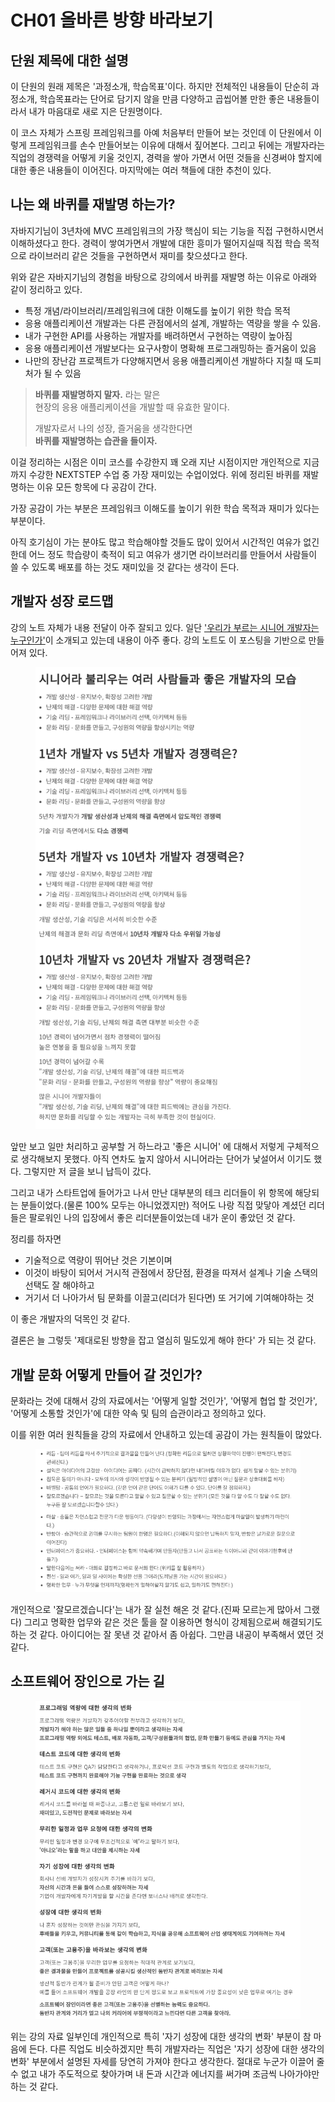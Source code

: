 # CH01 올바른 방향 바라보기

## 단원 제목에 대한 설명

이 단원의 원래 제목은 '과정소개, 학습목표'이다. 하지만 전체적인 내용들이 단순히 과정소개, 학습목표라는 단어로 담기지 않을 만큼 다양하고 곱씹어볼 만한 좋은 내용들이라서 내가 마음대로 새로 지은 단원명이다.

이 코스 자체가 스프링 프레임워크를 아예 처음부터 만들어 보는 것인데 이 단원에서 이렇게 프레임워크를 손수 만들어보는 이유에 대해서 짚어본다. 그리고 뒤에는 개발자라는 직업의 경쟁력을 어떻게 키울 것인지, 경력을 쌓아 가면서 어떤 것들을 신경써야 할지에 대한 좋은 내용들이 이어진다. 마지막에는 여러 책들에 대한 추천이 있다.

## 나는 왜 바퀴를 재발명 하는가?

자바지기님이 3년차에 MVC 프레임워크의 가장 핵심이 되는 기능을 직접 구현하시면서 이해하셨다고 한다. 경력이 쌓여가면서 개발에 대한 흥미가 떨어지실때 직접 학습 목적으로 라이브러리 같은 것들을 구현하면서 재미를 찾으셨다고 한다.&#x20;

위와 같은 자바지기님의 경험을 바탕으로 강의에서 바퀴를 재발명 하는 이유로 아래와 같이 정리하고 있다.

* 특정 개념/라이브러리/프레임워크에 대한 이해도를 높이기 위한 학습 목적
* 응용 애플리케이션 개발과는 다른 관점에서의 설계, 개발하는 역량을 쌓을 수 있음.
* 내가 구현한 API를 사용하는 개발자를 배려하면서 구현하는 역량이 높아짐
* 응용 애플리케이션 개발보다는 요구사항이 명확해 프로그래밍하는 즐거움이 있음
* 나만의 장난감 프로젝트가 다양해지면서 응용 애플리케이션 개발하다 지칠 때 도피처가 될 수 있음

> **바퀴를 재발명하지 말자.** 라는 말은\
> 현장의 응용 애플리케이션을 개발할 때 유효한 말이다.
>
> 개발자로서 나의 성장, 즐거움을 생각한다면\
> **바퀴를 재발명하는 습관을 들이자.**

이걸 정리하는 시점은 이미 코스를 수강한지 꽤 오래 지난 시점이지만 개인적으로 지금까지 수강한 NEXTSTEP 수업 중 가장 재미있는 수업이었다. 위에 정리된 바퀴를 재발명하는 이유 모든 항목에 다 공감이 간다.

가장 공감이 가는 부분은 프레임워크 이해도를 높이기 위한 학습 목적과 재미가 있다는 부분이다.

아직 호기심이 가는 분야도 많고 학습해야할 것들도 많이 있어서 시간적인 여유가 없긴 한데 어느 정도 학습량이 축적이 되고 여유가 생기면 라이브러리를 만들어서 사람들이 쓸 수 있도록 배포를 하는 것도 재미있을 것 같다는 생각이 든다.

## 개발자 성장 로드맵

강의 노트 자체가 내용 전달이 아주 잘되고 있다. 일단 ['우리가 부르는 시니어 개발자는 누구인가'](https://techblog.woowahan.com/2525/)이 소개되고 있는데 내용이 아주 좋다. 강의 노트도 이 포스팅을 기반으로 만들어져 있다.

<figure><img src="../../.gitbook/assets/image (3) (3).png" alt=""><figcaption></figcaption></figure>

앞만 보고 일만 처리하고 공부할 거 하느라고 '좋은 시니어' 에 대해서 저렇게 구체적으로 생각해보지 못했다. 아직 연차도 높지 않아서 시니어라는 단어가 낯설어서 이기도 했다. 그렇지만 저 글을 보니 납득이 갔다.

그리고 내가 스타트업에 들어가고 나서 만난 대부분의 테크 리더들이 위 항목에 해당되는 분들이었다.(물론 100% 모두는 아니었겠지만) 적어도 나랑 직접 맞닿아 계셨던 리더들은 팔로워인 나의 입장에서 좋은 리더분들이었는데 내가 운이 좋았던 것 같다.

정리를 하자면

* 기술적으로 역량이 뛰어난 것은 기본이며
* 이것이 바탕이 되어서 거시적 관점에서 장단점, 환경을 따져서 설계나 기술 스택의 선택도 잘 해야하고
* 거기서 더 나아가서 팀 문화를 이끌고(리더가 된다면) 또 거기에 기여해야하는 것

이 좋은 개발자의 덕목인 것 같다.

결론은 늘 그렇듯 '제대로된 방향을 잡고 열심히 밀도있게 해야 한다' 가 되는 것 같다.

## 개발 문화 어떻게 만들어 갈 것인가?

문화라는 것에 대해서 강의 자료에서는 '어떻게 일할 것인가', '어떻게 협업 할 것인가', '어떻게 소통할 것인가'에 대한 약속 및 팀의 습관이라고 정의하고 있다.&#x20;

이를 위한 여러 원칙들을 강의 자료에서 안내하고 있는데 공감이 가는 원칙들이 많았다.

<figure><img src="../../.gitbook/assets/image (2) (4).png" alt=""><figcaption></figcaption></figure>

개인적으로 '잘모르겠습니다'는 내가 잘 실천 해온 것 같다.(진짜 모르는게 많아서 그랬다) 그리고 명확한 업무와 같은 것은 툴을 잘 이용하면 형식이 강제됨으로써 해결되기도 하는 것 같다. 아이디어는 잘 못낸 것 같아서 좀 아쉽다. 그만큼 내공이 부족해서 였던 것 같다.

## 소프트웨어 장인으로 가는 길

<figure><img src="../../.gitbook/assets/image (6) (4).png" alt=""><figcaption></figcaption></figure>

위는 강의 자료 일부인데 개인적으로 특히 '자기 성장에 대한 생각의 변화' 부분이 참 마음에 든다. 다른 직업도 비슷하겠지만 특히 개발자라는 직업은 '자기 성장에 대한 생각의 변화' 부분에서 설명된 자세를 당연히 가져야 한다고 생각한다. 절대로 누군가 이끌어 줄 수 없고 내가 주도적으로 찾아가며 내 돈과 시간과 에너지를 써가며 조금씩 나아가야만 하는 것 같다.
